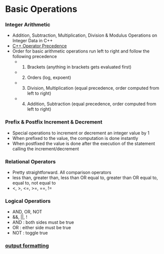 # Basic Operations

### Integer Arithmetic
- Addition, Subtraction, Multiplication, Division & Modulus Operations on Integer Data in C++
- [C++ Operator Precedence](https://en.cppreference.com/w/cpp/language/operator_precedence)
- Order for basic arithmetic operations run left to right and follow the following precedence
    - 1. Brackets (anything in brackets gets evaluated first) 
    - 2. Orders (log, expoent) 
    - 3. Division, Multiplication (equal precedence, order computed from left to right)
    - 4. Addition, Subtraction (equal precedence, order computed from left to right)

### Prefix & Postfix Increment & Decrement
- Special operations to increment or decrement an integer value by 1
- When prefixed to the value, the computation is done instantly
- When postfixed the value is done after the execution of the statement calling the increment/decrement

### Relational Operators
- Pretty straightforward. All comparison operators
- less than, greater than, less than OR equal to, greater than OR equal to, equal to, not equal to
- <, >, <=, >=, ==, !=

### Logical Operatiors
- AND, OR, NOT
- &&, ||, !
- AND : both sides must be true
- OR : either side must be true
- NOT : toggle true

### [output formatting](https://en.cppreference.com/w/cpp/io/manip)